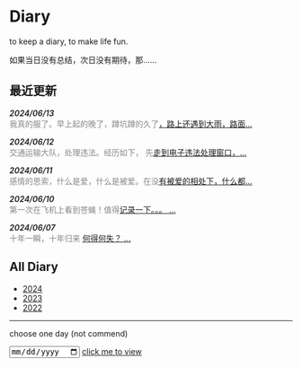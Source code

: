 # Diary

to keep a diary, to make life fun.

如果当日没有总结，次日没有期待，那……

## 最近更新


<p>
<span class="date">2024/06/13</span><br />
<span class="details">我真的服了。早上起的晚了，蹲坑蹲的久了<a href="./2024/06/13">，路上还遇到大雨，路面...</a></span>
</p>
<p>
<span class="date">2024/06/12</span><br />
<span class="details">交通运输大队，处理违法。经历如下， 先<a href="./2024/06/12">走到电子违法处理窗口，...</a></span>
</p>
<p>
<span class="date">2024/06/11</span><br />
<span class="details">感情的思索，什么是爱，什么是被爱。在没<a href="./2024/06/11">有被爱的相处下，什么都...</a></span>
</p>
<p>
<span class="date">2024/06/10</span><br />
<span class="details">第一次在飞机上看到苍蝇！值得<a href="./2024/06/10">记录一下。。。 ...</a></span>
</p>
<p>
<span class="date">2024/06/07</span><br />
<span class="details">十年一瞬，十年归来 <a href="./2024/06/07">何得何失？ ...</a></span>
</p>


## All Diary

- [2024]
- [2023]
- [2022]

----

choose one day (not commend)

<input type="date" id="diary_date_info" name="oh" value="new Date()" min="2022-10-20" max="new Date()">
<a id="run" href="https://draugus.github.io/diary/"
    onclick="this.href +=
    document.getElementById('diary_date_info').value
    .replace(/-/g, '/')">click me to view</a>

[2022]: ./2022/
[2023]: ./2023/
[2024]: ./2024/

<style>
.date {
    font-style: italic;
    font-weight: 600;
}
.details {
    color: #878787;
}
</style>
